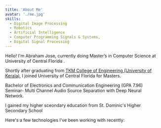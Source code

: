 ```yaml
---
title: 'About Me'
avatar: './me.jpg'
skills:
  - Digital Image Processing
  - Robotics
  - Artificial Intelligence
  - Computer Programming Signals & Systems,
  - Digital Signal Processing
---
```


Hello! I'm Abraham Jose, currently doing Master’s in Computer Science at University of Central Florida .

Shortly after graduating from [TKM College of Engineering (University of Kerala)](https://tkmce.ac.in/), I joined University of Central Florida for Masters.

Bachelor of Electronics and Communication Engineering (GPA 7.96)
Seminar- Multi Channel Audio Source Separation with Deep Neural Network.

I gained my higher sceondary education from St. Dominic's Higher Secondary School

Here's a few technologies I've been working with recently:
